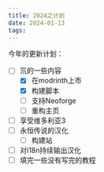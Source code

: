 ```yaml
---
title: 2024之计划
date: 2024-01-13
tags:
---
```


今年的更新计划：

- [ ] 氘的一些内容
  - [x] 在modrinth上市
  - [x] 构建脚本
  - [ ] 支持Neoforge
  - [ ] 重构主页
- [ ] 享受维多利亚3
- [ ] 永恒传说的汉化
  - [ ] 构建站
- [ ] 对i18n持续输出汉化
- [ ] 填完一些没有写完的教程
